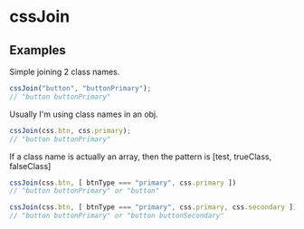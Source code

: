# cssJoin

## Examples

Simple joining 2 class names.

```js
cssJoin("button", "buttonPrimary");
// "button buttonPrimary"
```

Usually I'm using class names in an obj.

```js
cssJoin(css.btn, css.primary);
// "button buttonPrimary"
```

If a class name is actually an array, then the pattern is [test, trueClass, falseClass]

```js
cssJoin(css.btn, [ btnType === "primary", css.primary ])
// "button buttonPrimary" or "button"

cssJoin(css.btn, [ btnType === "primary", css.primary, css.secondary ])
// "button buttonPrimary" or "button buttonSecondary"
```
